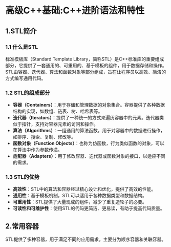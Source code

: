 # 高级C++基础:C++进阶语法和特性

## 1.STL简介

### 1.1 什么是STL

标准模板库（Standard Template Library，简称STL）是C++标准库的重要组成部分，它提供了一套通用的、可重用的、基于模板的组件，用于数据存储和操作。STL由容器、迭代器、算法和函数对象等部分组成，旨在让程序员以高效、简洁的方式编写通用代码。



### 1.2 STL的组成部分

- **容器（Containers）**：用于存储和管理数据的对象集合。容器提供了各种数据结构的实现，如数组、链表、树、哈希表等。
- **迭代器（Iterators）**：提供了一种统一的方式来遍历容器中的元素。迭代器类似于指针，支持对容器元素的访问和操作。
- **算法（Algorithms）**：一组通用的算法函数，用于对容器中的数据进行操作，如排序、搜索、复制、修改等。
- **函数对象（Function Objects）**：也称为仿函数，行为类似函数的对象，可以在算法中作为参数传递。
- **适配器（Adapters）**：用于修改容器、迭代器或函数对象的接口，以适应不同的需求。



### 1.3 STL的优势

- **高效性**：STL中的算法和容器经过精心设计和优化，提供了高效的性能。
- **通用性**：基于模板机制，STL可以适用于各种数据类型和数据结构。
- **可重用性**：STL提供了大量现成的组件，减少了重复造轮子的必要。
- **可读性和可维护性**：使用STL的代码更简洁、更易读，有助于提高代码质量。



## 2.常用容器

STL提供了多种容器，用于满足不同的应用需求。主要分为顺序容器和关联容器。